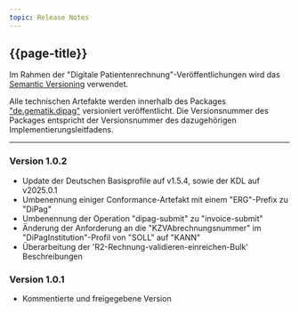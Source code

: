 ```yaml
---
topic: Release Notes
---
```


## {{page-title}}

Im Rahmen der "Digitale Patientenrechnung"-Veröffentlichungen wird das [Semantic Versioning](https://semver.org/lang/de/) verwendet.

Alle technischen Artefakte werden innerhalb des Packages ["de.gematik.dipag"](https://simplifier.net/DigitalePatientenrechnung/~packages) versioniert veröffentlicht. Die Versionsnummer des Packages entspricht der Versionsnummer des dazugehörigen Implementierungsleitfadens.

----
### Version 1.0.2

* Update der Deutschen Basisprofile auf v1.5.4, sowie der KDL auf v2025.0.1
* Umbenennung einiger Conformance-Artefakt mit einem "ERG"-Prefix zu "DiPag" 
* Umbenennung der Operation "dipag-submit" zu "invoice-submit"
* Änderung der Anforderung an die "KZVAbrechnungsnummer" im "DiPagInstitution"-Profil von "SOLL" auf "KANN"
* Überarbeitung der 'R2-Rechnung-validieren-einreichen-Bulk' Beschreibungen

### Version 1.0.1

* Kommentierte und freigegebene Version
